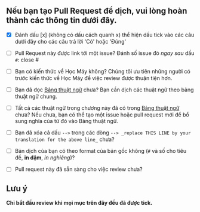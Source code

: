 ## Nếu bạn tạo Pull Request để dịch, vui lòng hoàn thành các thông tin dưới đây.

* [x] Đánh dấu [x] (không có dấu cách quanh x) thể hiện dấu tick vào các câu dưới đây cho các câu trả lời 'Có' hoặc 'Đúng'

* [ ] Pull Request này được link tới một issue? Đánh số issue đó *ngay sau* dấu `#`: close #

* [ ] Bạn có kiến thức về Học Máy không? Chúng tôi ưu tiên những người có trước kiến thức về Học Máy để việc review được thuận tiện hơn.

* [ ] Bạn đã đọc [Bảng thuật ngữ](https://github.com/aivivn/Machine-Learning-Yearning-Vietnamese-Translation/blob/master/glossary.md) chưa? Bạn cần dịch các thuật ngữ theo bảng thuật ngữ chung.

* [ ] Tất cả các thuật ngữ trong chương này đã có trong [Bảng thuật ngữ](https://github.com/aivivn/Machine-Learning-Yearning-Vietnamese-Translation/blob/master/glossary.md) chưa? Nếu chưa, bạn có thể tạo một issue hoặc pull request mới để bổ sung nghĩa của từ đó vào Bảng thuật ngữ.

* [ ] Bạn đã xóa cả dấu `-->` trong các dòng `--> _replace THIS LINE by your translation for the above line_` chưa?

* [ ] Bản dịch của bạn có theo format của bản gốc không (`#` và số cho tiêu đề, **in đậm**, *in nghiêng*)?
 
* [ ] Pull request này đã sẵn sàng cho việc review chưa?

## Lưu ý 
**Chỉ bắt đầu review khi mọi mục trên đây đều đã được tick.**
